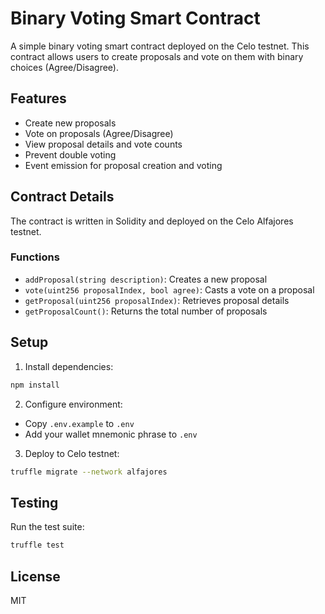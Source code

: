 # Binary Voting Smart Contract

A simple binary voting smart contract deployed on the Celo testnet. This contract allows users to create proposals and vote on them with binary choices (Agree/Disagree).

## Features

- Create new proposals
- Vote on proposals (Agree/Disagree)
- View proposal details and vote counts
- Prevent double voting
- Event emission for proposal creation and voting

## Contract Details

The contract is written in Solidity and deployed on the Celo Alfajores testnet.

### Functions

- `addProposal(string description)`: Creates a new proposal
- `vote(uint256 proposalIndex, bool agree)`: Casts a vote on a proposal
- `getProposal(uint256 proposalIndex)`: Retrieves proposal details
- `getProposalCount()`: Returns the total number of proposals

## Setup

1. Install dependencies:
```bash
npm install
```

2. Configure environment:
- Copy `.env.example` to `.env`
- Add your wallet mnemonic phrase to `.env`

3. Deploy to Celo testnet:
```bash
truffle migrate --network alfajores
```

## Testing

Run the test suite:
```bash
truffle test
```

## License

MIT 